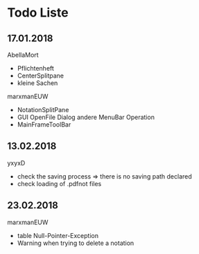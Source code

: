 # Todo Liste

## 17.01.2018

AbellaMort
 - Pflichtenheft
 - CenterSplitpane
 - kleine Sachen

marxmanEUW
 - NotationSplitPane
 - GUI OpenFile Dialog andere MenuBar Operation
 - MainFrameToolBar



## 13.02.2018

yxyxD
- check the saving process => there is no saving path 
  declared
- check loading of .pdfnot files

## 23.02.2018

marxmanEUW
- table Null-Pointer-Exception
- Warning when trying to delete a notation
 
